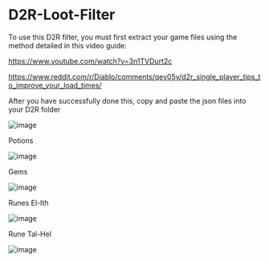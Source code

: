 # D2R-Loot-Filter

To use this D2R filter, you must first extract your game files using the method detailed in this video guide:

https://www.youtube.com/watch?v=3n1TVDurt2c

https://www.reddit.com/r/Diablo/comments/qey05y/d2r_single_player_tips_to_improve_your_load_times/

After you have successfully done this, copy and paste the json files into your D2R folder

![image](https://user-images.githubusercontent.com/76863417/219985426-0f34e0f6-63d6-4e5b-8b8c-ee872e1c815f.png)


  Potions

![image](https://user-images.githubusercontent.com/76863417/219979503-91208faa-8aa2-4169-9dba-11d71fe34e2e.png)

  Gems

![image](https://user-images.githubusercontent.com/76863417/219979022-0b2ad9fc-12e1-482f-8bd0-05bdd5bc63e1.png)

  Runes El-Ith

![image](https://user-images.githubusercontent.com/76863417/219979215-70166489-3786-4a99-8564-f2d5a64f4d19.png)

  Rune Tal-Hel

![image](https://user-images.githubusercontent.com/76863417/219979301-3d9e8627-5e2c-4df4-b4fc-591d5b771ffd.png)
